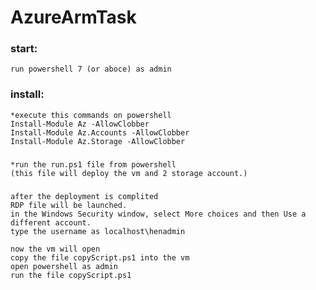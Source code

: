 # AzureArmTask
### start: 
    run powershell 7 (or aboce) as admin
### install:
    *execute this commands on powershell
    Install-Module Az -AllowClobber
    Install-Module Az.Accounts -AllowClobber
    Install-Module Az.Storage -AllowClobber
    
    
###
	*run the run.ps1 file from powershell
    (this file will deploy the vm and 2 storage account.)


###
	after the deployment is complited
    RDP file will be launched.
    in the Windows Security window, select More choices and then Use a different account. 
    type the username as localhost\henadmin

    now the vm will open 
    copy the file copyScript.ps1 into the vm
    open powershell as admin
    run the file copyScript.ps1
    
	
	


